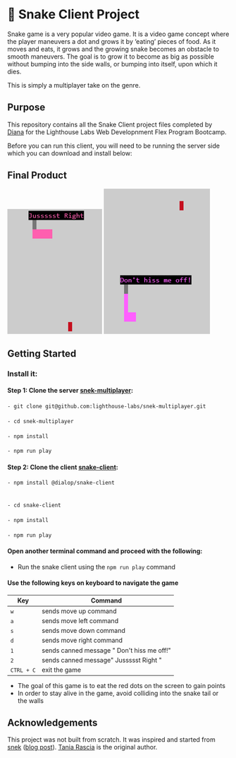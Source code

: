 # 🐍 Snake Client Project

Snake game is a very popular video game. It is a video game concept where the player maneuvers a dot and grows it by ‘eating’ pieces of food. As it moves and eats, it grows and the growing snake becomes an obstacle to smooth maneuvers. The goal is to grow it to become as big as possible without bumping into the side walls, or bumping into itself, upon which it dies.

This is simply a multiplayer take on the genre.

## Purpose

This repository contains all the Snake Client project files completed by [Diana](https://github.com/dialop/snake-client) for the Lighthouse Labs Web Developnment Flex Program Bootcamp.

Before you can run this client, you will need to be running the server side which you can download and install below:

## Final Product

![Alt text](screenshots/Snake_Screenshot_1.png) ![Alt text](screenshots/Snake_Screenshot_2.png)

## Getting Started

### Install it:

#### Step 1: Clone the server [snek-multiplayer](https://github.com/lighthouse-labs/snek-multiplayer.git):

```bash
- git clone git@github.com:lighthouse-labs/snek-multiplayer.git

- cd snek-multiplayer

- npm install

- npm run play
```

#### Step 2: Clone the client [snake-client](git@github.com:dialop/snake-client.git):

```bash
- npm install @dialop/snake-client


- cd snake-client

- npm install

- npm run play
```

#### Open another terminal command and proceed with the following:

- Run the snake client using the `npm run play` command

#### Use the following keys on keyboard to navigate the game

| Key        | Command                                    |
| ---------- | ------------------------------------------ |
| `w`        | sends move up command                      |
| `a`        | sends move left command                    |
| `s`        | sends move down command                    |
| `d`        | sends move right command                   |
| `1`        | sends canned message " Don't hiss me off!" |
| `2`        | sends canned message" Jussssst Right "     |
| `CTRL + C` | exit the game                              |

- The goal of this game is to eat the red dots on the screen to gain points
- In order to stay alive in the game, avoid colliding into the snake tail or the walls

## Acknowledgements

This project was not built from scratch. It was inspired and started from [snek](https://github.com/taniarascia/snek) ([blog post](https://www.taniarascia.com/snake-game-in-javascript/)). [Tania Rascia](https://www.taniarascia.com) is the original author.
